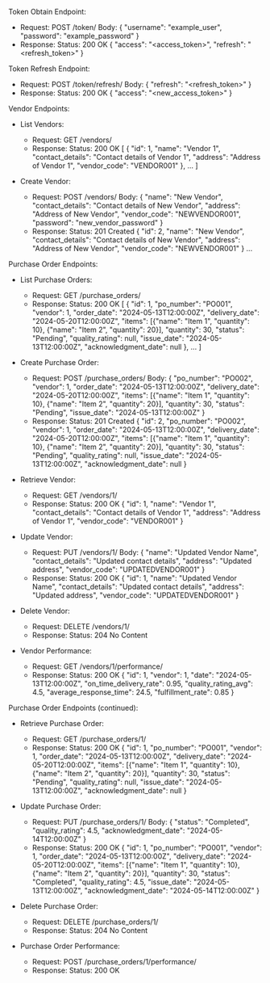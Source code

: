 Token Obtain Endpoint:
- Request:
  POST /token/
  Body:
  {
      "username": "example_user",
      "password": "example_password"
  }
- Response:
  Status: 200 OK
  {
      "access": "<access_token>",
      "refresh": "<refresh_token>"
  }

Token Refresh Endpoint:
- Request:
  POST /token/refresh/
  Body:
  {
      "refresh": "<refresh_token>"
  }
- Response:
  Status: 200 OK
  {
      "access": "<new_access_token>"
  }

Vendor Endpoints:
- List Vendors:
  - Request:
    GET /vendors/
  - Response:
    Status: 200 OK
    [
        {
            "id": 1,
            "name": "Vendor 1",
            "contact_details": "Contact details of Vendor 1",
            "address": "Address of Vendor 1",
            "vendor_code": "VENDOR001"
        },
        ...
    ]

- Create Vendor:
  - Request:
    POST /vendors/
    Body:
    {
        "name": "New Vendor",
        "contact_details": "Contact details of New Vendor",
        "address": "Address of New Vendor",
        "vendor_code": "NEWVENDOR001",
        "password": "new_vendor_password"
    }
  - Response:
    Status: 201 Created
    {
        "id": 2,
        "name": "New Vendor",
        "contact_details": "Contact details of New Vendor",
        "address": "Address of New Vendor",
        "vendor_code": "NEWVENDOR001"
    }
  ...

Purchase Order Endpoints:
- List Purchase Orders:
  - Request:
    GET /purchase_orders/
  - Response:
    Status: 200 OK
    [
        {
            "id": 1,
            "po_number": "PO001",
            "vendor": 1,
            "order_date": "2024-05-13T12:00:00Z",
            "delivery_date": "2024-05-20T12:00:00Z",
            "items": [{"name": "Item 1", "quantity": 10}, {"name": "Item 2", "quantity": 20}],
            "quantity": 30,
            "status": "Pending",
            "quality_rating": null,
            "issue_date": "2024-05-13T12:00:00Z",
            "acknowledgment_date": null
        },
        ...
    ]

- Create Purchase Order:
  - Request:
    POST /purchase_orders/
    Body:
    {
        "po_number": "PO002",
        "vendor": 1,
        "order_date": "2024-05-13T12:00:00Z",
        "delivery_date": "2024-05-20T12:00:00Z",
        "items": [{"name": "Item 1", "quantity": 10}, {"name": "Item 2", "quantity": 20}],
        "quantity": 30,
        "status": "Pending",
        "issue_date": "2024-05-13T12:00:00Z"
    }
  - Response:
    Status: 201 Created
    {
        "id": 2,
        "po_number": "PO002",
        "vendor": 1,
        "order_date": "2024-05-13T12:00:00Z",
        "delivery_date": "2024-05-20T12:00:00Z",
        "items": [{"name": "Item 1", "quantity": 10}, {"name": "Item 2", "quantity": 20}],
        "quantity": 30,
        "status": "Pending",
        "quality_rating": null,
        "issue_date": "2024-05-13T12:00:00Z",
        "acknowledgment_date": null
    }


- Retrieve Vendor:
  - Request:
    GET /vendors/1/
  - Response:
    Status: 200 OK
    {
        "id": 1,
        "name": "Vendor 1",
        "contact_details": "Contact details of Vendor 1",
        "address": "Address of Vendor 1",
        "vendor_code": "VENDOR001"
    }

- Update Vendor:
  - Request:
    PUT /vendors/1/
    Body:
    {
        "name": "Updated Vendor Name",
        "contact_details": "Updated contact details",
        "address": "Updated address",
        "vendor_code": "UPDATEDVENDOR001"
    }
  - Response:
    Status: 200 OK
    {
        "id": 1,
        "name": "Updated Vendor Name",
        "contact_details": "Updated contact details",
        "address": "Updated address",
        "vendor_code": "UPDATEDVENDOR001"
    }

- Delete Vendor:
  - Request:
    DELETE /vendors/1/
  - Response:
    Status: 204 No Content

- Vendor Performance:
  - Request:
    GET /vendors/1/performance/
  - Response:
    Status: 200 OK
    {
        "id": 1,
        "vendor": 1,
        "date": "2024-05-13T12:00:00Z",
        "on_time_delivery_rate": 0.95,
        "quality_rating_avg": 4.5,
        "average_response_time": 24.5,
        "fulfillment_rate": 0.85
    }

Purchase Order Endpoints (continued):
- Retrieve Purchase Order:
  - Request:
    GET /purchase_orders/1/
  - Response:
    Status: 200 OK
    {
        "id": 1,
        "po_number": "PO001",
        "vendor": 1,
        "order_date": "2024-05-13T12:00:00Z",
        "delivery_date": "2024-05-20T12:00:00Z",
        "items": [{"name": "Item 1", "quantity": 10}, {"name": "Item 2", "quantity": 20}],
        "quantity": 30,
        "status": "Pending",
        "quality_rating": null,
        "issue_date": "2024-05-13T12:00:00Z",
        "acknowledgment_date": null
    }

- Update Purchase Order:
  - Request:
    PUT /purchase_orders/1/
    Body:
    {
        "status": "Completed",
        "quality_rating": 4.5,
        "acknowledgment_date": "2024-05-14T12:00:00Z"
    }
  - Response:
    Status: 200 OK
    {
        "id": 1,
        "po_number": "PO001",
        "vendor": 1,
        "order_date": "2024-05-13T12:00:00Z",
        "delivery_date": "2024-05-20T12:00:00Z",
        "items": [{"name": "Item 1", "quantity": 10}, {"name": "Item 2", "quantity": 20}],
        "quantity": 30,
        "status": "Completed",
        "quality_rating": 4.5,
        "issue_date": "2024-05-13T12:00:00Z",
        "acknowledgment_date": "2024-05-14T12:00:00Z"
    }

- Delete Purchase Order:
  - Request:
    DELETE /purchase_orders/1/
  - Response:
    Status: 204 No Content

- Purchase Order Performance:
  - Request:
    POST /purchase_orders/1/performance/
  - Response:
    Status: 200 OK

